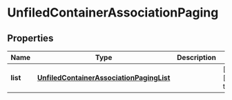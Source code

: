 # UnfiledContainerAssociationPaging

## Properties
Name | Type | Description | Notes
------------ | ------------- | ------------- | -------------
**list** | [**UnfiledContainerAssociationPagingList**](UnfiledContainerAssociationPagingList.md) |  | [optional] [default to null]


